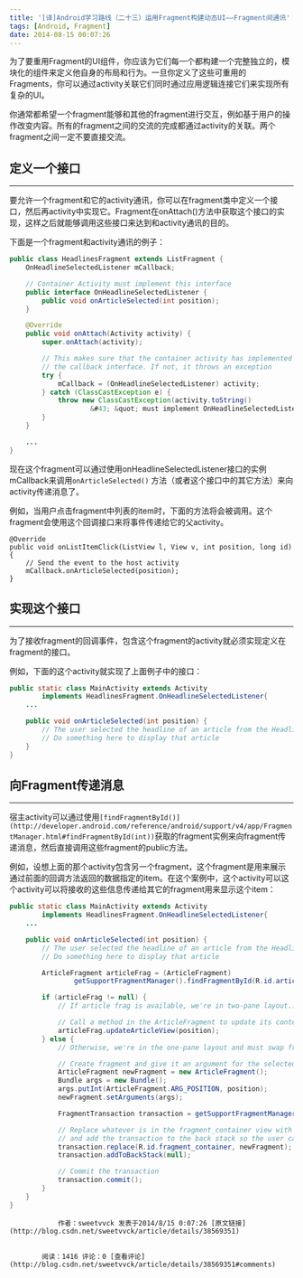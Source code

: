 ```yaml
---
title: '[译]Android学习路线（二十三）运用Fragment构建动态UI——Fragment间通讯'
tags: [Android, Fragment]
date: 2014-08-15 00:07:26
---
```


为了要重用Fragment的UI组件，你应该为它们每一个都构建一个完整独立的，模块化的组件来定义他自身的布局和行为。一旦你定义了这些可重用的Fragments，你可以通过activity关联它们同时通过应用逻辑连接它们来实现所有复杂的UI。

你通常都希望一个fragment能够和其他的fragment进行交互，例如基于用户的操作改变内容。所有的fragment之间的交流的完成都通过activity的关联。两个fragment之间一定不要直接交流。
<!--more-->
## 定义一个接口

* * *

要允许一个fragment和它的activity通讯，你可以在fragment类中定义一个接口，然后再activity中实现它。Fragment在onAttach()方法中获取这个接口的实现，这样之后就能够调用这些接口来达到和activity通讯的目的。

下面是一个fragment和activity通讯的例子：

```java
public class HeadlinesFragment extends ListFragment {
    OnHeadlineSelectedListener mCallback;

    // Container Activity must implement this interface
    public interface OnHeadlineSelectedListener {
        public void onArticleSelected(int position);
    }

    @Override
    public void onAttach(Activity activity) {
        super.onAttach(activity);

        // This makes sure that the container activity has implemented
        // the callback interface. If not, it throws an exception
        try {
            mCallback = (OnHeadlineSelectedListener) activity;
        } catch (ClassCastException e) {
            throw new ClassCastException(activity.toString()
                    &#43; &quot; must implement OnHeadlineSelectedListener&quot;);
        }
    }

    ...
}
```
现在这个fragment可以通过使用onHeadlineSelectedListener接口的实例mCallback来调用`onArticleSelected()` 方法（或者这个接口中的其它方法）来向activity传递消息了。

例如，当用户点击fragment中列表的item时，下面的方法将会被调用。这个fragment会使用这个回调接口来将事件传递给它的父activity。

    @Override
    public void onListItemClick(ListView l, View v, int position, long id) {
        // Send the event to the host activity
        mCallback.onArticleSelected(position);
    }

## 实现这个接口

* * *

为了接收fragment的回调事件，包含这个fragment的activity就必须实现定义在fragment的接口。

例如，下面的这个activity就实现了上面例子中的接口：
```java
public static class MainActivity extends Activity
        implements HeadlinesFragment.OnHeadlineSelectedListener{
    ...

    public void onArticleSelected(int position) {
        // The user selected the headline of an article from the HeadlinesFragment
        // Do something here to display that article
    }
}
```
## 向Fragment传递消息

* * *

宿主activity可以通过使用`[findFragmentById()](http://developer.android.com/reference/android/support/v4/app/FragmentManager.html#findFragmentById(int))`获取的fragment实例来向fragment传递消息，然后直接调用这些fragment的public方法。

例如，设想上面的那个activity包含另一个fragment，这个fragment是用来展示通过前面的回调方法返回的数据指定的item。在这个案例中，这个activity可以这个activity可以将接收的这些信息传递给其它的fragment用来显示这个item：
```java
public static class MainActivity extends Activity
        implements HeadlinesFragment.OnHeadlineSelectedListener{
    ...

    public void onArticleSelected(int position) {
        // The user selected the headline of an article from the HeadlinesFragment
        // Do something here to display that article

        ArticleFragment articleFrag = (ArticleFragment)
                getSupportFragmentManager().findFragmentById(R.id.article_fragment);

        if (articleFrag != null) {
            // If article frag is available, we're in two-pane layout...

            // Call a method in the ArticleFragment to update its content
            articleFrag.updateArticleView(position);
        } else {
            // Otherwise, we're in the one-pane layout and must swap frags...

            // Create fragment and give it an argument for the selected article
            ArticleFragment newFragment = new ArticleFragment();
            Bundle args = new Bundle();
            args.putInt(ArticleFragment.ARG_POSITION, position);
            newFragment.setArguments(args);

            FragmentTransaction transaction = getSupportFragmentManager().beginTransaction();

            // Replace whatever is in the fragment_container view with this fragment,
            // and add the transaction to the back stack so the user can navigate back
            transaction.replace(R.id.fragment_container, newFragment);
            transaction.addToBackStack(null);

            // Commit the transaction
            transaction.commit();
        }
    }
}
```

                作者：sweetvvck 发表于2014/8/15 0:07:26 [原文链接](http://blog.csdn.net/sweetvvck/article/details/38569351)


            阅读：1416 评论：0 [查看评论](http://blog.csdn.net/sweetvvck/article/details/38569351#comments)
